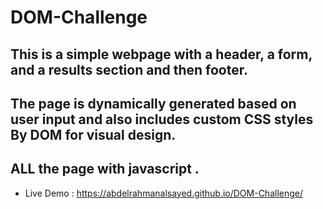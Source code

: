 # DOM-Challenge
## This is a simple webpage with a header, a form, and a results section and then footer.
## The page is dynamically generated based on user input and also includes custom CSS styles By DOM for visual design.
## ALL the page with javascript .


- Live Demo : https://abdelrahmanalsayed.github.io/DOM-Challenge/




